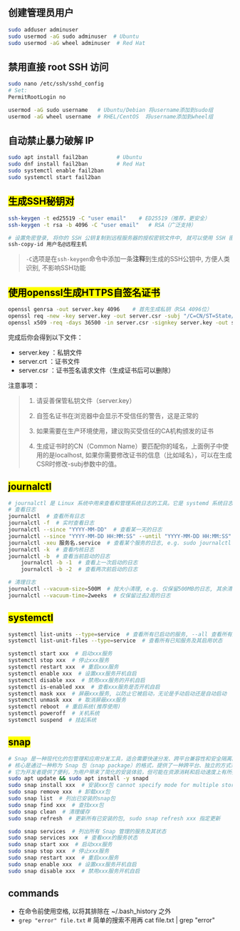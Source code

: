 ## 创建管理员用户
```bash
sudo adduser adminuser
sudo usermod -aG sudo adminuser  # Ubuntu
sudo usermod -aG wheel adminuser  # Red Hat
```
## 禁用直接 root SSH 访问
```bash
sudo nano /etc/ssh/sshd_config
# Set:
PermitRootLogin no
```
```bash
usermod -aG sudo username   # Ubuntu/Debian 将username添加到sudo组
usermod -aG wheel username  # RHEL/CentOS  将username添加到wheel组
```
## 自动禁止暴力破解 IP
```bash
sudo apt install fail2ban         # Ubuntu
sudo dnf install fail2ban         # Red Hat
sudo systemctl enable fail2ban
sudo systemctl start fail2ban
```




## <mark>生成SSH秘钥对</mark>
```bash
ssh-keygen -t ed25519 -C "user email"    # ED25519（推荐，更安全）
ssh-keygen -t rsa -b 4096 -C "user email"   # RSA（广泛支持）

# 设置免密登录, 将你的 SSH 公钥复制到远程服务器的授权密钥文件中, 就可以使用 SSH 密钥进行身份验证，而不需要每次登录时输入密码
ssh-copy-id 用户名@远程主机
```
> `-C`选项是在`ssh-keygen`命令中添加一条**注释**到生成的SSH公钥中, 方便人类识别, 不影响SSH功能

## <mark>使用openssl生成HTTPS自签名证书</mark>
```bash
openssl genrsa -out server.key 4096    # 首先生成私钥（RSA 4096位）
openssl req -new -key server.key -out server.csr -subj "/C=CN/ST=State/L=City/O=Organization/OU=Unit/CN=localhost"   # 生成证书签名请求（CSR）
openssl x509 -req -days 36500 -in server.csr -signkey server.key -out server.crt   # 生成一个长期有效的自签名证书（这里设置有效期为36500天，约100年）
```
完成后你会得到以下文件：

- server.key ：私钥文件
- server.crt ：证书文件
- server.csr ：证书签名请求文件（生成证书后可以删除）

注意事项：
> 1. 请妥善保管私钥文件（server.key）
> 
> 2. 自签名证书在浏览器中会显示不受信任的警告，这是正常的
> 
> 3. 如果需要在生产环境使用，建议购买受信任的CA机构颁发的证书
> 
> 4. 生成证书时的CN（Common Name）要匹配你的域名，上面例子中使用的是localhost, 如果你需要修改证书的信息（比如域名），可以在生成CSR时修改-subj参数中的值。


## <mark>journalctl</mark>
```bash
# journalctl 是 Linux 系统中用来查看和管理系统日志的工具。它是 systemd 系统日志管理器的一部分，用于访问由 journald 守护进程记录的日志信息
# 查看日志
journalctl  # 查看所有日志
journalctl -f  # 实时查看日志
journalctl --since "YYYY-MM-DD"  # 查看某一天的日志
journalctl --since "YYYY-MM-DD HH:MM:SS" --until "YYYY-MM-DD HH:MM:SS"  # 查看特定时间段的日志
journalctl -xeu 服务名.service  # 查看某个服务的日志, e.g. sudo journalctl -u snap.kubelet.daemon -n 50  
journalctl -k  # 查看内核日志
journalctl -b  # 查看当前启动的日志
    journalctl -b -1  # 查看上一次启动的日志
    journalctl -b -2  # 查看两次前启动的日志

# 清理日志
journalctl --vacuum-size=500M  # 按大小清理, e.g. 仅保留500MB的日志, 其余清除
journalctl --vacuum-time=2weeks  # 仅保留过去2周的日志
```

## <mark>systemctl</mark>
```bash
systemctl list-units --type=service  # 查看所有已启动的服务, --all 查看所有服务
systemctl list-unit-files --type=service  # 查看所有已知服务及其启用状态

systemctl start xxx  # 启动xxx服务
systemctl stop xxx  # 停止xxx服务
systemctl restart xxx  # 重启xxx服务
systemctl enable xxx  # 设置xxx服务开机自启
systemctl disable xxx  # 禁用xxx服务的开机自启
systemctl is-enabled xxx  # 查看xxx服务是否开机自启
systemctl mask xxx  # 屏蔽xxx服务, 以防止它被启动，无论是手动启动还是自动启动
systemctl unmask xxx  # 取消屏蔽xxx服务
systemctl reboot  # 重启系统(推荐使用)
systemctl poweroff  # 关机系统
systemctl suspend  # 挂起系统
```

## <mark>snap</mark>
```bash
# Snap 是一种现代化的包管理和应用分发工具，适合需要快速分发、跨平台兼容性和安全隔离的场景。
# 核心是通过一种称为 Snap 包（snap package）的格式，提供了一种跨平台、独立的方式来分发和管理软件
# 它为开发者提供了便利，为用户带来了简化的安装体验，但可能在资源消耗和启动速度上有所折衷。
sudo apt update && sudo apt install -y snapd
sudo snap install xxx  # 安装xxx包 cannot specify mode for multiple store snaps (only for one store snap or several local ones)
sudo snap remove xxx  # 卸载xxx包
sudo snap list  # 列出已安装的snap包
sudo snap find xxx  # 查找xxx包
sudo snap clean  # 清理缓存
sudo snap refresh  # 更新所有已安装的包, sudo snap refresh xxx 指定更新

sudo snap services  # 列出所有 Snap 管理的服务及其状态
sudo snap services xxx  # 查看xxx的服务状态
sudo snap start xxx  # 启动xxx服务
sudo snap stop xxx  # 停止xxx服务
sudo snap restart xxx  # 重启xxx服务
sudo snap enable xxx  # 设置xxx服务开机自启
sudo snap disable xxx  # 禁用xxx服务开机自启
```


## commands
- 在命令前使用空格, 以将其排除在 ~/.bash_history 之外
- `grep "error" file.txt`  # 简单的搜索不用再 cat file.txt | grep "error"
